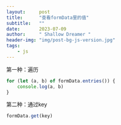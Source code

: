 ```yaml
---
layout:     post
title:      "查看formData里的值"
subtitle:   ""
date:       2023-07-09
author:     " Shallow Dreamer "
header-img: "img/post-bg-js-version.jpg"
tags:
    - js
---
```


第一种：遍历

```js
for (let (a, b) of formData.entries()) {
    console.log(a, b)
}
```

第二种：通过key

```js
formData.get(key)
```

